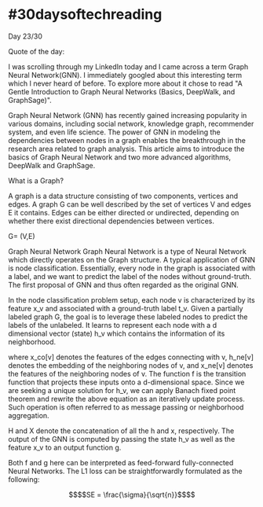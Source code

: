 # #30daysoftechreading

Day 23/30

Quote of the day:

I was scrolling through my LinkedIn today and I came across a term Graph Neural Network(GNN). I immediately googled about this interesting term which I never heard of before. To explore more about it chose to read "A Gentle Introduction to Graph Neural Networks (Basics, DeepWalk, and GraphSage)".

Graph Neural Network (GNN) has recently gained increasing popularity in various domains, including social network, knowledge graph, recommender system, and even life science. The power of GNN in modeling the dependencies between nodes in a graph enables the breakthrough in the research area related to graph analysis. This article aims to introduce the basics of Graph Neural Network and two more advanced algorithms, DeepWalk and GraphSage.

What is a Graph?

A graph is a data structure consisting of two components, vertices and edges. A graph G can be well described by the set of vertices V and edges E it contains. Edges can be either directed or undirected, depending on whether there exist directional dependencies between vertices.

G= (V,E)

Graph Neural Network
Graph Neural Network is a type of Neural Network which directly operates on the Graph structure. A typical application of GNN is node classification. Essentially, every node in the graph is associated with a label, and we want to predict the label of the nodes without ground-truth. The first proposal of GNN and thus often regarded as the original GNN.

In the node classification problem setup, each node v is characterized by its feature x_v and associated with a ground-truth label t_v. Given a partially labeled graph G, the goal is to leverage these labeled nodes to predict the labels of the unlabeled. It learns to represent each node with a d dimensional vector (state) h_v which contains the information of its neighborhood.


where x_co[v] denotes the features of the edges connecting with v, h_ne[v] denotes the embedding of the neighboring nodes of v, and x_ne[v] denotes the features of the neighboring nodes of v. The function f is the transition function that projects these inputs onto a d-dimensional space. Since we are seeking a unique solution for h_v, we can apply Banach fixed point theorem and rewrite the above equation as an iteratively update process. Such operation is often referred to as message passing or neighborhood aggregation.


H and X denote the concatenation of all the h and x, respectively.
The output of the GNN is computed by passing the state h_v as well as the feature x_v to an output function g.


Both f and g here can be interpreted as feed-forward fully-connected Neural Networks. The L1 loss can be straightforwardly formulated as the following:

```math
$$SE = \frac{\sigma}{\sqrt{n}}$$
```
